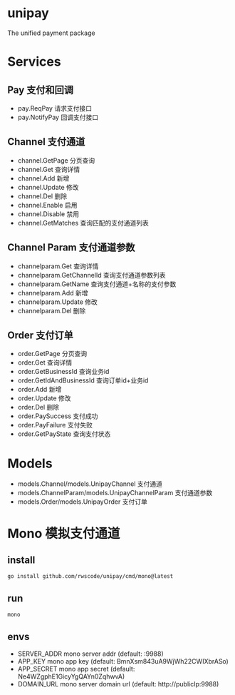 # unipay
The unified payment package

# Services

## Pay 支付和回调
- pay.ReqPay 请求支付接口
- pay.NotifyPay 回调支付接口

## Channel 支付通道
- channel.GetPage 分页查询
- channel.Get 查询详情
- channel.Add 新增
- channel.Update 修改
- channel.Del 删除
- channel.Enable 启用
- channel.Disable 禁用
- channel.GetMatches 查询匹配的支付通道列表

## Channel Param 支付通道参数
- channelparam.Get 查询详情
- channelparam.GetChannelId 查询支付通道参数列表
- channelparam.GetName 查询支付通道+名称的支付参数
- channelparam.Add 新增
- channelparam.Update 修改
- channelparam.Del 删除

## Order 支付订单
- order.GetPage 分页查询
- order.Get 查询详情
- order.GetBusinessId 查询业务id
- order.GetIdAndBusinessId 查询订单id+业务id
- order.Add 新增
- order.Update 修改
- order.Del 删除
- order.PaySuccess 支付成功
- order.PayFailure 支付失败
- order.GetPayState 查询支付状态

# Models
- models.Channel/models.UnipayChannel 支付通道
- models.ChannelParam/models.UnipayChannelParam 支付通道参数
- models.Order/models.UnipayOrder 支付订单

# Mono 模拟支付通道

## install
```
go install github.com/rwscode/unipay/cmd/mono@latest
```

## run
```
mono
```

## envs
- SERVER_ADDR mono server addr (default: :9988)
- APP_KEY mono app key (default: BmnXsm843uA9WjWh22CWIXbrASo)
- APP_SECRET mono app secret (default: Ne4WZgphE1GicyYgQAYn0ZqhwvA)
- DOMAIN_URL mono server domain url (default: http://publicIp:9988)